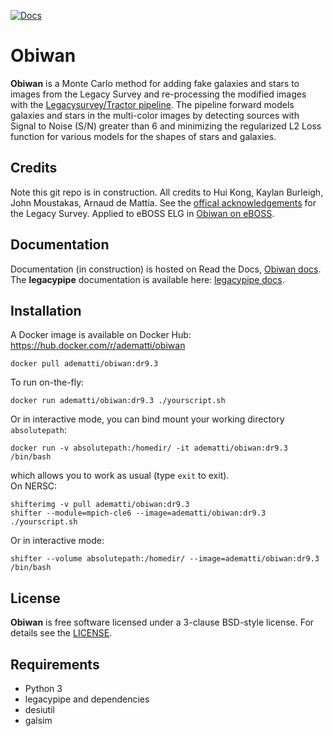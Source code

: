 [![Docs](https://readthedocs.org/projects/obiwandr9/badge/?version=latest)](http://obiwandr9.readthedocs.org/en/latest/)

# Obiwan

**Obiwan** is a Monte Carlo method for adding fake galaxies and stars to images from the Legacy Survey and re-processing the modified images with the [Legacysurvey/Tractor pipeline](https://github.com/legacysurvey/legacypipe). The pipeline forward models galaxies and stars in the multi-color images by detecting sources with Signal to Noise (S/N) greater than 6 and minimizing the regularized L2 Loss function for various models for the shapes of stars and galaxies.

## Credits

Note this git repo is in construction.
All credits to Hui Kong, Kaylan Burleigh, John Moustakas, Arnaud de Mattia.
See the [offical acknowledgements](http://legacysurvey.org/#Acknowledgements) for the Legacy Survey.
Applied to eBOSS ELG in [Obiwan on eBOSS](https://arxiv.org/abs/2007.08992).


## Documentation

Documentation (in construction) is hosted on Read the Docs, [Obiwan docs](https://obiwandr9.readthedocs.io/).
The **legacypipe** documentation is available here: [legacypipe docs](https://legacypipe.readthedocs.io/).


## Installation

A Docker image is available on Docker Hub:
<https://hub.docker.com/r/adematti/obiwan>
```
docker pull adematti/obiwan:dr9.3
```
To run on-the-fly:
```
docker run adematti/obiwan:dr9.3 ./yourscript.sh
```
Or in interactive mode, you can bind mount your working directory `absolutepath`:
```
docker run -v absolutepath:/homedir/ -it adematti/obiwan:dr9.3 /bin/bash
```
which allows you to work as usual (type `exit` to exit).<br>
On NERSC:
```
shifterimg -v pull adematti/obiwan:dr9.3
shifter --module=mpich-cle6 --image=adematti/obiwan:dr9.3 ./yourscript.sh
```
Or in interactive mode:
```
shifter --volume absolutepath:/homedir/ --image=adematti/obiwan:dr9.3 /bin/bash
```

## License

**Obiwan** is free software licensed under a 3-clause BSD-style license. For details see the [LICENSE](https://github.com/adematti/obiwan/blob/master/LICENSE).

## Requirements

- Python 3
- legacypipe and dependencies
- desiutil
- galsim
